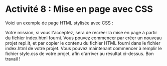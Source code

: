 # Activité 8 : Mise en page avec CSS

Voici un exemple de page HTML stylisée avec CSS :

Votre mission, si vous l'acceptez, sera de recréer la mise en page à partir du fichier index.html fourni. Vous pouvez commencer par créer un nouveau projet repl.it, et par copier le contenu du fichier HTML fourni dans le fichier index.html de votre projet. 
Vous pouvez maintenant commencer à remplir le fichier style.css de votre projet, afin d'arriver au résultat ci-dessus. Bon travail !
